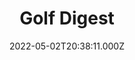 ---
collection_archive: false
collection_awards: []
collection_category:
  - Sports + Athletes
  - Editorial
  - Studio
  - Color
  - Conceptual
  - Environments
  - Portraits
collection_content: 
collection_cover: https://d1sf55qlb7p6hz.cloudfront.net/scottie_cover-1.jpg
collection_cover_mobile: https://d1sf55qlb7p6hz.cloudfront.net/scottie_cover_vert-1.jpg
collection_description: >-
  Featuring world’s number 1 and the 2022 Masters Champion Scottie Scheffler for
  the latest cover of Golf Digest
collection_description_alignment: center
collection_exhibition: []
collection_filter: Commissioned + Stock
collection_hidden: false
collection_meta: Take Your Game to the Next Level Cover Story
collection_meta_2: ""
collection_press: []
collection_preview:
  - https://d1sf55qlb7p6hz.cloudfront.net/scottie_cover_4x3-1.jpg
  - https://d1sf55qlb7p6hz.cloudfront.net/scottie_cover_4x3-2.jpg
  - https://d1sf55qlb7p6hz.cloudfront.net/scottie_cover_4x3-3.jpg
  - https://d1sf55qlb7p6hz.cloudfront.net/scottie_cover_4x3-4.jpg
cover_image: 
date: 2022-05-02T20:38:11.000Z
hide_footer: true 
navigation_theme: black
px_extra: true
row_alignment: between
slug: golf-digest-scottie
theme_color: "#C1FFD2"
theme_color_all_works: FF9494"
title: Golf Digest 
seo:
  meta_description: 
  meta_title: 
collection_blocks:
  - _bookshop_name: collections/media-row-start
    row_alignment: between
  - _bookshop_name: collections/media-element
    align_y:  
    caption: 
    color: "#D3FAFF"
    image:  https://d1sf55qlb7p6hz.cloudfront.net/scheffler_GD-1.jpg
    margin_left: 30
    margin_right: 0
    margin_y: 100
    width: 40
  - _bookshop_name: collections/media-row
    row_alignment: between
  - _bookshop_name: collections/media-element
    align_y:  
    caption: 
    color: "#FEEECE"
    image:  https://d1sf55qlb7p6hz.cloudfront.net/scheffler_GD-2.jpg
    margin_left: 5
    margin_right: 0
    margin_y: 100
    width: 33
  - _bookshop_name: collections/media-element
    align_y:  
    caption: 
    color: "#FDC888"
    image: https://d1sf55qlb7p6hz.cloudfront.net/scheffler_GD-3.jpg
    margin_left: 0
    margin_right: 0
    margin_y: 500
    width: 55
  - _bookshop_name: collections/media-row
    row_alignment: between
  - _bookshop_name: collections/media-element
    align_y:  
    caption: 
    color: "#FFA35B"
    image:  https://d1sf55qlb7p6hz.cloudfront.net/scheffler_GD-5.jpg
    margin_left: 35
    margin_right: 0
    margin_y: 400
    width: 20
  - _bookshop_name: collections/media-element
    align_y:  
    caption: 
    color: "#D6F0F3"
    image:  https://d1sf55qlb7p6hz.cloudfront.net/scheffler_GD-4.jpg
    margin_left: 0
    margin_right: 5
    margin_y: 200
    width: 33
  - _bookshop_name: collections/media-row
    row_alignment: between
  - _bookshop_name: collections/media-element
    align_y:  
    caption: 
    color: "#E2F9E5"
    image:  https://d1sf55qlb7p6hz.cloudfront.net/scheffler_GD-6.jpg
    margin_left: 45
    margin_right: 0
    margin_y: 200
    width: 40
  - _bookshop_name: collections/media-row
    row_alignment: between
  - _bookshop_name: collections/media-element
    align_y:  
    caption: 
    color: "#FFF1DC"
    image:  https://d1sf55qlb7p6hz.cloudfront.net/scheffler_GD-7.jpg
    margin_left: 0
    margin_right: 0
    margin_y: 200
    width: 33
  - _bookshop_name: collections/media-element
    align_y:  
    caption: 
    color: "#D1F8F4"
    image:  https://d1sf55qlb7p6hz.cloudfront.net/scottie_10-1.jpg
    margin_left: 0
    margin_right: 30
    margin_y: 200
    width: 33
  - _bookshop_name: collections/media-row
    row_alignment: between
  - _bookshop_name: collections/media-element
    align_y:  
    caption: 
    color: "#E8DFFE"
    image:  https://d1sf55qlb7p6hz.cloudfront.net/scheffler_GD-9.jpg
    margin_left: 10
    margin_right: 0
    margin_y: 100
    width: 50
  - _bookshop_name: collections/media-row
    row_alignment: between
  - _bookshop_name: collections/media-element
    align_y:  
    caption: 
    color: "#FFEBAD"
    image:  https://d1sf55qlb7p6hz.cloudfront.net/scheffler_GD-10.jpg
    margin_left: 20
    margin_right: 0
    margin_y: 200
    width: 70
  - _bookshop_name: collections/media-row-end
---
